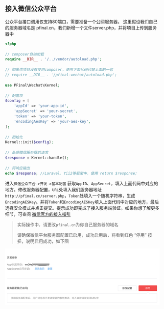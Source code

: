 

## 接入微信公众平台

公众平台接口调用仅支持80端口，需要准备一个公网服务器。
这里假设我们自己的服务器域名是 pfinal.cn，我们新增一个文件server.php，并将项目上传到服务器中

```PHP
<?php

// composer自动加载
require __DIR__ . '/../vendor/autoload.php';

// 如果你项目没有使用composer，使用下面代码代替上面的一句
// require __DIR__ . '/pfinal-wechat/autoload.php';

use PFinal\Wechat\Kernel;

// 配置项
$config = [
    'appId' => 'your-app-id',
    'appSecret' => 'your-secret',
    'token' => 'your-token',
    'encodingAesKey' => 'your-aes-key',
];

// 初始化
Kernel::init($config);

// 处理微信服务器的请求
$response = Kernel::handle();

// 将响应输出
echo $response; //Laravel、Yii2等框架中，使用 return $response;

```

进入`微信公众平台->开发->基本配置` 获取`AppID`、`AppSecret`，填入上面代码中对应的地方。修改服务器配置，`URL`处填入我们服务器地址 `http://pfinal.cn/server.php`，`Token`处填入一个随机字符串，生成`EncodingAESKey`。并将`Token`和`EncodingAESKey`填入上面代码中对应的地方，最后选择安全模式并点击提交。提示成功即完成了接入服务端验证。如果你想了解更多细节，可查阅 [微信官方的接入指引](http://mp.weixin.qq.com/wiki/17/2d4265491f12608cd170a95559800f2d.html)

> 实际操作中，请更改`pfinal.cn`为你自己服务器的域名
> 
> 请确保微信平台服务器配置已启用，成功启用后，将看到红色 “停用” 按扭，说明启用成功，如下图

![](img/config.png)


